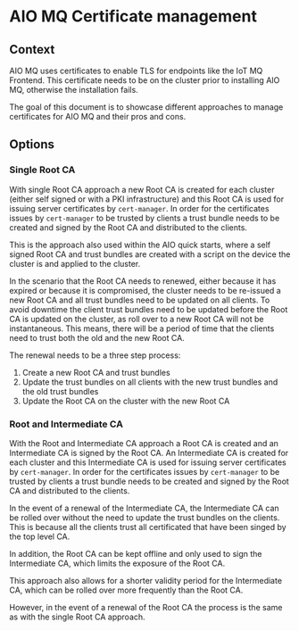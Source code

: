 # AIO MQ Certificate management

## Context

AIO MQ uses certificates to enable TLS for endpoints like the IoT MQ Frontend. This certificate needs to be on the cluster prior to installing AIO MQ, otherwise the installation fails.

The goal of this document is to showcase different approaches to manage certificates for AIO MQ and their pros and cons.

## Options

### Single Root CA

With single Root CA approach a new Root CA is created for each cluster (either self signed or with a PKI infrastructure) and this Root CA is used for issuing server certificates by `cert-manager`. In order for the certificates issues by `cert-manager` to be trusted by clients a trust bundle needs to be created and signed by the Root CA and distributed to the clients.

This is the approach also used within the AIO quick starts, where a self signed Root CA and trust bundles are created with a script on the device the cluster is and applied to the cluster.

In the scenario that the Root CA needs to renewed, either because it has expired or because it is compromised, the cluster needs to be re-issued a new Root CA and all trust bundles need to be updated on all clients. To avoid downtime the client trust bundles need to be updated before the Root CA is updated on the cluster, as roll over to a new Root CA will not be instantaneous. This means, there will be a period of time that the clients need to trust both the old and the new Root CA.

The renewal needs to be a three step process:

1. Create a new Root CA and trust bundles
2. Update the trust bundles on all clients with the new trust bundles and the old trust bundles
3. Update the Root CA on the cluster with the new Root CA

### Root and Intermediate CA

With the Root and Intermediate CA approach a Root CA is created and an Intermediate CA is signed by the Root CA. An Intermediate CA is created for each cluster and this Intermediate CA is used for issuing server certificates by `cert-manager`. In order for the certificates issues by `cert-manager` to be trusted by clients a trust bundle needs to be created and signed by the Root CA and distributed to the clients.

In the event of a renewal of the Intermediate CA, the Intermediate CA can be rolled over without the need to update the trust bundles on the clients. This is because all the clients trust all certificated that have been singed by the top level CA.

In addition, the Root CA can be kept offline and only used to sign the Intermediate CA, which limits the exposure of the Root CA.

This approach also allows for a shorter validity period for the Intermediate CA, which can be rolled over more frequently than the Root CA.

However, in the event of a renewal of the Root CA the process is the same as with the single Root CA approach.
